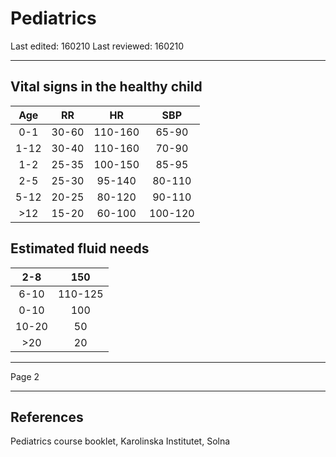 Pediatrics
==========
Last edited: 160210
Last reviewed: 160210

---------------------------------------

Vital signs in the healthy child
--------------------------------
| Age  |   RR  |    HR   |   SBP   |
|:----:|:-----:|:-------:|:-------:|
| 0-1  | 30-60 | 110-160 |  65-90  |
| 1-12 | 30-40 | 110-160 |  70-90  |
| 1-2  | 25-35 | 100-150 |  85-95  |
| 2-5  | 25-30 |  95-140 |  80-110 |
| 5-12 | 20-25 |  80-120 |  90-110 |
| >12  | 15-20 |  60-100 | 100-120 |

Estimated fluid needs
---------------------
|  2-8  |   150   |
|:-----:|:-------:|
|  6-10 | 110-125 |
|  0-10 |   100   |
| 10-20 |    50   |
|  >20  |    20   |

---------------------------------------

Page 2

---------------------------------------

References
----------
Pediatrics course booklet, Karolinska Institutet, Solna